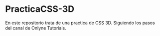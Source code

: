 # PracticaCSS-3D
En este repositorio trata de una practica de CSS 3D. Siguiendo los pasos del canal de Onlyne Tutorials.
